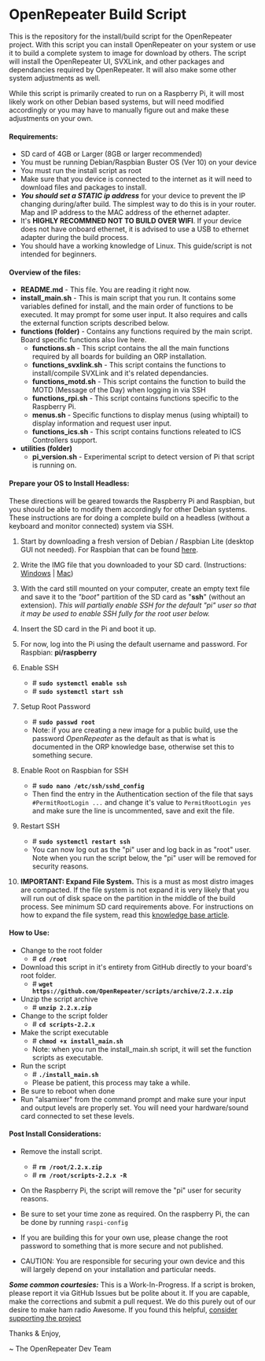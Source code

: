 OpenRepeater Build Script
=======
This is the repository for the install/build script for the OpenRepeater project. With this script you can install OpenRepeater on your system or use it to build a complete system to image for download by others. The script will install the OpenRepeater UI, SVXLink, and other packages and dependancies required by OpenRepeater. It will also make some other system adjustments as well.

While this script is primarily created to run on a Raspberry Pi, it will most likely work on other Debian based systems, but will need modified accordingly or you may have to manually figure out and make these adjustments on your own. 

#### Requirements: 
* SD card of 4GB or Larger (8GB or larger recommended)
* You must be running Debian/Raspbian Buster OS (Ver 10) on your device
* You must run the install script as root
* Make sure that you device is connected to the internet as it will need to download files and packages to install.
* ***You should set a STATIC ip address*** for your device to prevent the IP changing during/after build. The simplest way to do this is in your router. Map and IP address to the MAC address of the ethernet adapter. 
* It's **HIGHLY RECOMMNED NOT TO BUILD OVER WIFI**. If your device does not have onboard ethernet, it is advised to use a USB to ethernet adapter during the build process.
* You should have a working knowledge of Linux. This guide/script is not intended for beginners.

#### Overview of the files:
* **README.md** - This file. You are reading it right now.
* **install_main.sh** - This is main script that you run. It contains some variables defined for install, and the main order of functions to be executed. It may prompt for some user input. It also requires and calls the external function scripts described below.
* **functions (folder)** - Contains any functions required by the main script. Board specific functions also live here.
	* **functions.sh** - This script contains the all the main functions required by all boards for building an ORP installation.
	*  **functions_svxlink.sh** - This script contains the functions to install/compile SVXLink and it's related dependancies.
	*  **functions_motd.sh** - This script contains the function to build the MOTD (Message of the Day) when logging in via SSH
	* **functions_rpi.sh** - This script contains functions specific to the Raspberry Pi.
	* **menus.sh** - Specific functions to display menus (using whiptail) to display information and request user input.
	* **functions_ics.sh** - This script contains functions releated to ICS Controllers support.
* **utilities (folder)**
	* **pi_version.sh** - Experimental script to detect version of Pi that script is running on.

#### Prepare your OS to Install Headless:
These directions will be geared towards the Raspberry Pi and Raspbian, but you should be able to modify them accordingly for other Debian systems. These instructions are for doing a complete build on a headless (without a keyboard and monitor connected) system via SSH.

1. Start by downloading a fresh version of Debian / Raspbian Lite (desktop GUI not needed). For Raspbian that can be found [here](https://www.raspberrypi.org/downloads/raspbian/).

2. Write the IMG file that you downloaded to your SD card. (Instructions: [Windows](https://openrepeater.com/knowledgebase/topic/writing-img-file-on-windows) | [Mac](https://openrepeater.com/knowledgebase/topic/writing-img-file-on-a-mac))

3. With the card still mounted on your computer, create an empty text file and save it to the *"boot"* partition of the SD card as "**ssh**" (without an extension). *This will partially enable SSH for the default "pi" user so that it may be used to enable SSH fully for the root user below.*

4. Insert the SD card in the Pi and boot it up.

5. For now, log into the Pi using the default username and password. For Raspbian: **pi/raspberry**

6. Enable SSH
	* &#35; **`sudo systemctl enable ssh`**
	* &#35; **`sudo systemctl start ssh`**
7. Setup Root Password
	* &#35; **`sudo passwd root`**
	* Note: if you are creating a new image for a public build, use the password *OpenRepeater* as the default as that is what is documented in the ORP knowledge base, otherwise set this to something secure.
8. Enable Root on Raspbian for SSH
	* &#35; **`sudo nano /etc/ssh/sshd_config`**
	* Then find the entry in the Authentication section of the file that says `#PermitRootLogin ...` and change it's value to `PermitRootLogin yes` and make sure the line is uncommented, save and exit the file.
9. Restart SSH
	* &#35; **`sudo systemctl restart ssh`**
	* You can now log out as the "pi" user and log back in as "root" user. Note when you run the script below, the "pi" user will be removed for security reasons.

10. **IMPORTANT: Expand File System.** This is a must as most distro images are compacted. If the file system is not expand it is very likely that you will run out of disk space on the partition in the middle of the build process. See minimum SD card requirements above. For instructions on how to expand the file system, read this [knowledge base article](https://openrepeater.com/knowledgebase/topic/expanding-the-file-system).

#### How to Use: 
* Change to the root folder
	* &#35; **`cd /root`**
* Download this script in it's entirety from GitHub directly to your board's root folder.
	* &#35; **`wget https://github.com/OpenRepeater/scripts/archive/2.2.x.zip`**
* Unzip the script archive
	* &#35; **`unzip 2.2.x.zip`**
* Change to the script folder
	* &#35; **`cd scripts-2.2.x`**
* Make the script executable
	* &#35; **`chmod +x install_main.sh`**
	* Note: when you run the install_main.sh script, it will set the function scripts as executable.
* Run the script
	* &#35; **`./install_main.sh`**
	* Please be patient, this process may take a while.
* Be sure to reboot when done
* Run "alsamixer" from the command prompt and make sure your input and output levels are properly set. You will need your hardware/sound card connected to set these levels.

#### Post Install Considerations:

* Remove the install script.
	* &#35; **`rm /root/2.2.x.zip`**
	* &#35; **`rm /root/scripts-2.2.x -R`**
* On the Raspberry Pi, the script will remove the "pi" user for security reasons.

* Be sure to set your time zone as required. On the raspberry Pi, the can be done by running `raspi-config`

* If you are building this for your own use, please change the root password to something that is more secure and not published.

* CAUTION: You are responsible for securing your own device and this will largely depend on your installation and particular needs. 



***Some common courtesies:*** This is a Work-In-Progress. If a script is broken, please report it via GitHub Issues but be polite about it. If you are capable, make the corrections and submit a pull request. We do this purely out of our desire to make ham radio Awesome. If you found this helpful, [consider supporting the project](https://openrepeater.com/donate)

Thanks & Enjoy,

~ The OpenRepeater Dev Team
